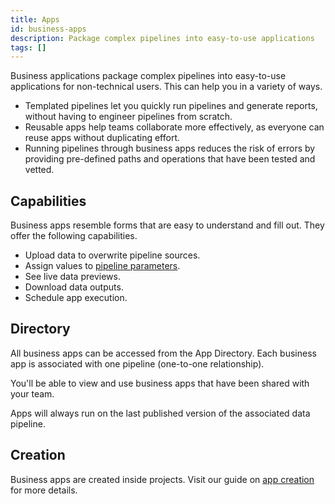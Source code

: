 ```yaml
---
title: Apps
id: business-apps
description: Package complex pipelines into easy-to-use applications
tags: []
---
```


Business applications package complex pipelines into easy-to-use applications for non-technical users. This can help you in a variety of ways.

- Templated pipelines let you quickly run pipelines and generate reports, without having to engineer pipelines from scratch.
- Reusable apps help teams collaborate more effectively, as everyone can reuse apps without duplicating effort.
- Running pipelines through business apps reduces the risk of errors by providing pre-defined paths and operations that have been tested and vetted.

## Capabilities

Business apps resemble forms that are easy to understand and fill out. They offer the following capabilities.

- Upload data to overwrite pipeline sources.
- Assign values to [pipeline parameters](/analysts/development/pipelines/pipeline-params).
- See live data previews.
- Download data outputs.
- Schedule app execution.

## Directory

All business apps can be accessed from the App Directory. Each business app is associated with one pipeline (one-to-one relationship).

You'll be able to view and use business apps that have been shared with your team.

Apps will always run on the last published version of the associated data pipeline.

## Creation

Business apps are created inside projects. Visit our guide on [app creation](docs/analysts/business-apps/app-creation.md) for more details.
